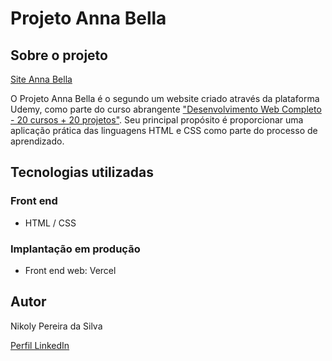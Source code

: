 # Projeto Anna Bella

## Sobre o projeto

[Site Anna Bella](https://projeto-anna-bella-nine.vercel.app)

O Projeto Anna Bella é o segundo um website criado através da plataforma Udemy, como parte do curso abrangente ["Desenvolvimento Web Completo - 20 cursos + 20 projetos"](https://www.udemy.com/course/web-completo/). Seu principal propósito é proporcionar uma aplicação prática das linguagens HTML e CSS como parte do processo de aprendizado.

## Tecnologias utilizadas
### Front end
- HTML / CSS 
### Implantação em produção
- Front end web: Vercel

## Autor

Nikoly Pereira da Silva

[Perfil LinkedIn](www.linkedin.com/in/nikoly-pereira-da-silva)
